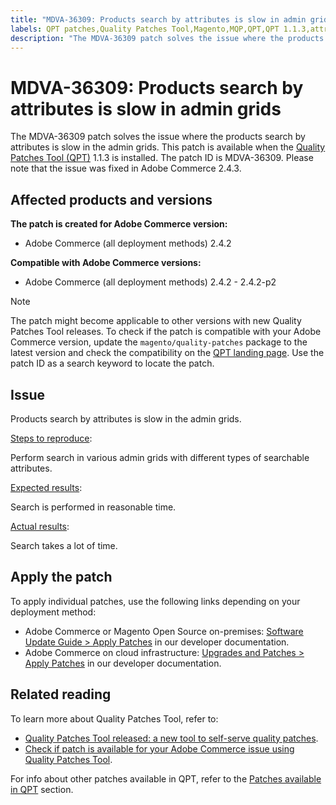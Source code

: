 ```yaml
---
title: "MDVA-36309: Products search by attributes is slow in admin grids"
labels: QPT patches,Quality Patches Tool,Magento,MQP,QPT,QPT 1.1.3,attribute,products,search,slow,admin grids,2.4.2,2.4.2-p1,2.4.2-p2
description: "The MDVA-36309 patch solves the issue where the products search by attributes is slow in the admin grids. This patch is available when the [Quality Patches Tool (QPT)](https://support.magento.com/hc/en-us/articles/360047139492) 1.1.3 is installed. The patch ID is MDVA-36309. Please note that the issue was fixed in Adobe Commerce 2.4.3."
---
```


# MDVA-36309: Products search by attributes is slow in admin grids

The MDVA-36309 patch solves the issue where the products search by attributes is slow in the admin grids. This patch is available when the [Quality Patches Tool (QPT)](https://support.magento.com/hc/en-us/articles/360047139492) 1.1.3 is installed. The patch ID is MDVA-36309. Please note that the issue was fixed in Adobe Commerce 2.4.3.

## Affected products and versions

**The patch is created for Adobe Commerce version:**

* Adobe Commerce (all deployment methods) 2.4.2

**Compatible with Adobe Commerce versions:**

* Adobe Commerce (all deployment methods) 2.4.2 - 2.4.2-p2

>[!NOTE]
>
>The patch might become applicable to other versions with new Quality Patches Tool releases. To check if the patch is compatible with your Adobe Commerce version, update the `magento/quality-patches` package to the latest version and check the compatibility on the [QPT landing page](https://devdocs.magento.com/quality-patches/tool.html#patch-grid). Use the patch ID as a search keyword to locate the patch.

## Issue

Products search by attributes is slow in the admin grids.

<u>Steps to reproduce</u>:

Perform search in various admin grids with different types of searchable attributes.

<u>Expected results</u>:

Search is performed in reasonable time.

<u>Actual results</u>:

Search takes a lot of time.

## Apply the patch

To apply individual patches, use the following links depending on your deployment method:

* Adobe Commerce or Magento Open Source on-premises: [Software Update Guide > Apply Patches](https://devdocs.magento.com/guides/v2.4/comp-mgr/patching/mqp.html) in our developer documentation.
* Adobe Commerce on cloud infrastructure: [Upgrades and Patches > Apply Patches](https://devdocs.magento.com/cloud/project/project-patch.html) in our developer documentation.

## Related reading

To learn more about Quality Patches Tool, refer to:

* [Quality Patches Tool released: a new tool to self-serve quality patches](https://support.magento.com/hc/en-us/articles/360047139492).
* [Check if patch is available for your Adobe Commerce issue using Quality Patches Tool](https://support.magento.com/hc/en-us/articles/360047125252).

For info about other patches available in QPT, refer to the [Patches available in QPT](https://support.magento.com/hc/en-us/sections/360010506631-Patches-available-in-MQP-tool-) section.